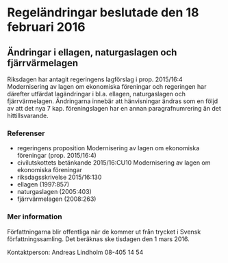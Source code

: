 # Regeländringar beslutade den 18 februari 2016

## Ändringar i ellagen, naturgaslagen och fjärrvärmelagen

Riksdagen har antagit regeringens lagförslag i prop. 2015/16:4 Modernisering av lagen om ekonomiska föreningar och regeringen har därefter utfärdat lagändringar i bl.a. ellagen, naturgaslagen och fjärrvärmelagen. Ändringarna innebär att hänvisningar ändras som en följd av att det nya 7 kap. föreningslagen har en annan paragrafnumrering än det hittillsvarande.

### Referenser

* regeringens proposition Modernisering av lagen om ekonomiska föreningar (prop. 2015/16:4\)
* civilutskottets betänkande 2015/16:CU10 Modernisering av lagen om ekonomiska föreningar
* riksdagsskrivelse 2015/16:130
* ellagen (1997:857\)
* naturgaslagen (2005:403\)
* fjärrvärmelagen (2008:263\)

### Mer information

Författningarna blir offentliga när de kommer ut från trycket i Svensk författningssamling. Det beräknas ske tisdagen den 1 mars 2016\.

Kontaktperson:
Andreas Lindholm 08\-405 14 54
